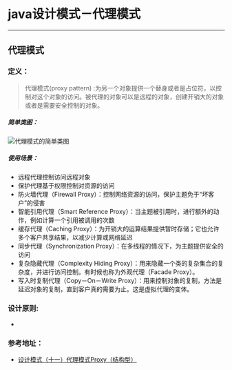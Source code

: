 # java设计模式－代理模式

---

## 代理模式

### 定义：

> 代理模式(proxy pattern) :为另一个对象提供一个替身或者是占位符，以控制对这个对象的访问。被代理的对象可以是远程的对象，创建开销大的对象或者是需要安全控制的对象。

##### 简单类图：
> 
![代理模式的简单类图](http://img.my.csdn.net/uploads/201205/08/1336453143_5004.png)

##### 使用场景：
>
- 远程代理控制访问远程对象
- 保护代理基于权限控制对资源的访问
- 防火墙代理（Firewall Proxy）：控制网络资源的访问，保护主题免于“坏客户”的侵害
- 智能引用代理（Smart Reference Proxy）：当主题被引用时，进行额外的动作，例如计算一个引用被调用的次数
- 缓存代理（Caching Proxy）：为开销大的运算结果提供暂时存储；它也允许多个客户共享结果，以减少计算或网络延迟
- 同步代理（Synchronization Proxy）：在多线程的情况下，为主题提供安全的访问
- 复杂隐藏代理（Complexity Hiding Proxy）：用来隐藏一个类的复杂集合的复杂度，并进行访问控制。有时候也称为外观代理（Facade Proxy）。
- 写入时复制代理（Copy－On－Write Proxy）：用来控制对象的复制，方法是延迟对象的复制，直到客户真的需要为止。这是虚拟代理的变体。


### 设计原则:

- 
  

### 参考地址：

- [设计模式（十一）代理模式Proxy（结构型）](http://blog.csdn.net/hguisu/article/details/7542143)